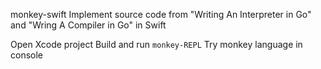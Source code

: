 monkey-swift
Implement source code from "Writing An Interpreter in Go" and "Wring A Compiler in Go" in Swift

Open Xcode project
Build and run `monkey-REPL`
Try monkey language in console
